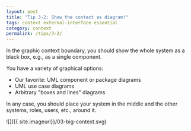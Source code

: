 ```yaml
---
layout: post
title: "Tip 3-2: Show the context as diagram!"
tags: context external-interface essential
category: context
permalink: /tips/3-2/
---
```


In the graphic context boundary, you should show the whole system as a black box,
e.g., as a single component.

You have a variety of graphical options:

* Our favorite: UML component or package diagrams
* UML use case diagrams
* Arbitrary "boxes and lines" diagrams

In any case, you should place your system in the middle and the other systems, roles,
users, etc., around it.

![]({{ site.imageurl}}/03-big-context.svg)
